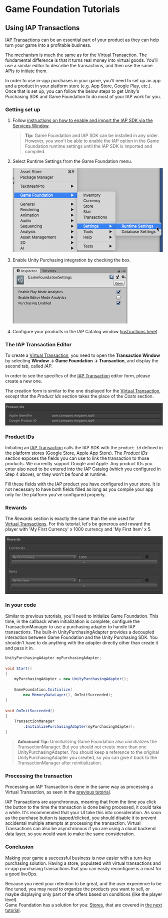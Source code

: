 # Game Foundation Tutorials

## Using IAP Transactions

[IAP Transactions] can be an essential part of your product as they can help turn your game into a profitable business.

The mechanism is much the same as for the [Virtual Transaction].
The fundamental difference is that it turns real money into virtual goods.
You'll use a similar editor to describe the transactions, and then use the same APIs to initiate them.

In order to use in-app purchases in your game, you'll need to set up an app and a product in your platform store (e.g. App Store, Google Play, etc.).
Once that is set up, you can follow the below steps to get Unity's Purchasing SDK and Game Foundation to do most of your IAP work for you.

### Getting set up

1. Follow [instructions on how to enable and import the IAP SDK via the Services Window].

    > **Tip:** Game Foundation and IAP SDK can be installed in any order. However, you won't be able to enable the IAP option in the Game Foundation runtime settings until the IAP SDK is imported and compiled.

2. Select Runtime Settings from the Game Foundation menu.

    ![the Runtime Settings menu item](../images/image-setup-iap-menu-item-runtime-settings.png)

3. Enable Unity Purchasing integration by checking the box.

    ![enabling the IAP integration in Runtime Settings](../images/image-setup-iap-enabled-in-runtime-settings.png)

4. Configure your products in the IAP Catalog window ([instructions here](https://docs.unity3d.com/Manual/UnityIAPDefiningProducts.html)).

### The IAP Transaction Editor

To create a [Virtual Transaction], you need to open the __Transaction Window__ by selecting __Window → Game Foundation → Transaction__, and display the second tab, called _IAP_.

In order to see the specifics of the [IAP Transaction] editor form, please create a new one.

The creation form is similar to the one displayed for the [Virtual Transaction], except that the _Product Ids_ section takes the place of the _Costs_ section.

![The Product ID section](../images/tutorial-iap-productids.png)

### Product IDs

Initiating an [IAP Transaction] calls the IAP SDK with the `product id` defined in the platform stores (Google Store, Apple App Store).
The _Product IDs_ section exposes the fields you can use to link the transaction to those products.
We currently support Google and Apple.
Any product IDs you enter also need to be entered into the IAP Catalog (which you configured in Step 4 above), or they won't be found at runtime.

Fill these fields with the IAP product you have configured in your store.
It is not necessary to have both fields filled as long as you compile your app only for the platform you've configured properly.

### Rewards

The _Rewards_ section is exactly the same than the one used for [Virtual Transactions].
For this tutorial, let's be generous and reward the player with 'My First Currency' x 1000 currency and 'My First Item' x 5.

![The Rewards](../images/tutorial-iap-rewards.png)

### In your code

Similar to previous tutorials, you'll need to initialize Game Foundation. This time, in the callback when initialization is complete, configure the TransactionManager to use a purchasing adapter to handle IAP transactions. The built-in UnityPurchasingAdapter provides a decoupled interaction between Game Foundation and the Unity Purchasing SDK. You shouldn't have to do anything with the adapter directly other than create it and pass it in.

```csharp
UnityPurchasingAdapter myPurchasingAdapter;

void Start()
{
    myPurchasingAdapter = new UnityPurchasingAdapter();

    GameFoundation.Initialize(
        new MemoryDataLayer(), OnInitSucceeded);
}

void OnInitSucceeded()
{
    TransactionManager
        .InitializePurchasingAdapter(myPurchasingAdapter);
}
```

> **Advanced Tip:** Uninitializing Game Foundation also uninitializes the TransactionManager.
But you should not create more than one UnityPurchasingAdapter.
You should keep a reference to the original UnityPurchasingAdapter you created, so you can give it back to the TransactionManager after reinitialization.

### Processing the transaction

Processing an IAP Transaction is done in the same way as processing a Virtual Transaction, as seen in the [previous tutorial].

IAP Transactions are asynchronous, meaning that from the time you click the button to the time the transaction is done being processed, it could take a while.
It's recommended that your UI take this into consideration. As soon as the purchase button is tapped/clicked, you should disable it to prevent accidental multiple attempts at processing the transaction.
Virtual Transactions can also be asynchronous if you are using a cloud backend data layer, so you would want to make the same consideration.

### Conclusion

Making your game a successful business is now easier with a turn-key purchasing solution.
Having a store, populated with virtual transactions and in-app purchasing transactions that you can easily reconfigure is a must for a good liveOps.

Because you need your retention to be great, and the user experience to be fine tuned, you may need to organize the products you want to sell, or maybe displaying only part of the offers based on conditions (like the player level).  
Game Foundation has a solution for you: [Stores], that are covered in [the next tutorial].










[iap transactions]: ../CatalogItems/IAPTransaction.md
[iap transaction]:  ../CatalogItems/IAPTransaction.md

[virtual transaction]:  ../CatalogItems/VirtualTransaction.md
[virtual transactions]: ../CatalogItems/VirtualTransaction.md

[instructions on how to enable and import the IAP SDK via the Services Window]: https://docs.unity3d.com/Manual/UnityIAP.html

[previous tutorial]: 10-PlayingWithRuntimeVirtualTransaction.md#Initiating&#32;the&#32;transaction

[stores]: ../CatalogItems/Store.md
[the next tutorial]: 12-FilterTransactionWithStore.md